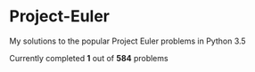 # Project-Euler
My solutions to the popular Project Euler problems in Python 3.5

Currently completed __1__ out of __584__ problems
